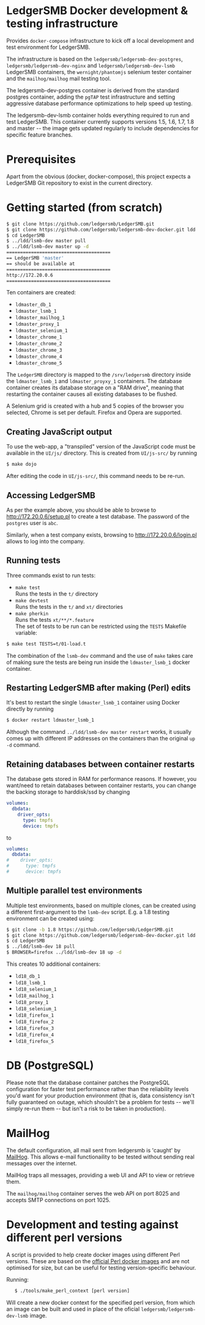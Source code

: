 # LedgerSMB Docker development & testing infrastructure

Provides `docker-compose` infrastructure to kick off a local development
and test environment for LedgerSMB.

The infrastructure is based on the `ledgersmb/ledgersmb-dev-postgres`,
`ledgersmb/ledgersmb-dev-nginx` and `ledgersmb/ledgersmb-dev-lsmb`
LedgerSMB containers, the `wernight/phantomjs`
selenium tester container and the `mailhog/mailhog` mail testing tool.

The ledgersmb-dev-postgres container is derived from the standard
postgres container, adding the `pgTAP` test infrastructure and setting
aggressive database performance optimizations to help speed up testing.

The ledgersmb-dev-lsmb container holds everything required to run and
test LedgerSMB. This container currently supports versions 1.5, 1.6, 1.7,
1.8 and master -- the image gets updated regularly to include dependencies
for specific feature branches.

# Prerequisites

Apart from the obvious (docker, docker-compose), this project expects
a LedgerSMB Git repository to exist in the current directory.

# Getting started (from scratch)

```sh
$ git clone https://github.com/ledgersmb/LedgerSMB.git
$ git clone https://github.com/ledgersmb/ledgersmb-dev-docker.git ldd
$ cd LedgerSMB
$ ../ldd/lsmb-dev master pull
$ ../ldd/lsmb-dev master up -d
======================================
== LedgerSMB 'master'
== should be available at
======================================
http://172.20.0.6
======================================
```

Ten containers are created:

* `ldmaster_db_1`
* `ldmaster_lsmb_1`
* `ldmaster_mailhog_1`
* `ldmaster_proxy_1`
* `ldmaster_selenium_1`
* `ldmaster_chrome_1`
* `ldmaster_chrome_2`
* `ldmaster_chrome_3`
* `ldmaster_chrome_4`
* `ldmaster_chrome_5`

The `LedgerSMB` directory is mapped to the `/srv/ledgersmb` directory
inside the `ldmaster_lsmb_1` and `ldmaster_proyxy_1` containers. The
database container creates its database storage on a "RAM drive",
meaning that restarting the container causes all existing databases
to be flushed.

A Selenium grid is created with a hub and 5 copies of the browser you selected,
Chrome is set per default. Firefox and Opera are supported.

## Creating JavaScript output

To use the web-app, a "transpiled" version of the JavaScript code must
be available in the `UI/js/` directory. This is created from `UI/js-src/`
by running

```bash
$ make dojo
```

After editing the code in `UI/js-src/`, this command needs to be re-run.

## Accessing LedgerSMB

As per the example above, you should be able to browse to
http://172.20.0.6/setup.pl to create a test database. The password of
the `postgres` user is `abc`.

Similarly, when a test company exists, browsing to
http://172.20.0.6/login.pl allows to log into the company.

## Running tests

Three commands exist to run tests:

* `make test`\
   Runs the tests in the `t/` directory
* `make devtest`\
   Runs the tests in the `t/` and `xt/` directories
* `make pherkin`\
  Runs the tests `xt/**/*.feature`
\
The set of tests to be run can be restricted using the `TESTS` Makefile
variable:

```bash
$ make test TESTS=t/01-load.t
```

The combination of the `lsmb-dev` command and the use of `make` takes care
of making sure the tests are being run inside the `ldmaster_lsmb_1` docker
container.

## Restarting LedgerSMB after making (Perl) edits

It's best to restart the single `ldmaster_lsmb_1` container using Docker
directly by running

```bash
$ docker restart ldmaster_lsmb_1
```

Although the command `../ldd/lsmb-dev master restart` works, it usually
comes up with different IP addresses on the containers than the original
`up -d` command.

## Retaining databases between container restarts

The database gets stored in RAM for performance reasons. If however,
you want/need to retain databases between container restarts, you can
change the backing storage to harddisk/ssd by changing

```yaml
volumes:
  dbdata:
    driver_opts:
      type: tmpfs
      device: tmpfs
```

to

```yaml
volumes:
  dbdata:
#    driver_opts:
#      type: tmpfs
#      device: tmpfs
```

## Multiple parallel test environments

Multiple test environments, based on multiple clones, can be created
using a different first-argument to the `lsmb-dev` script. E.g. a
1.8 testing environment can be created using:

```sh
$ git clone -b 1.8 https://github.com/ledgersmb/LedgerSMB.git
$ git clone https://github.com/ledgersmb/ledgersmb-dev-docker.git ldd
$ cd LedgerSMB
$ ../ldd/lsmb-dev 18 pull
$ BROWSER=firefox ../ldd/lsmb-dev 18 up -d
```
This creates 10 additional containers:
* `ld18_db_1`
* `ld18_lsmb_1`
* `ld18_selenium_1`
* `ld18_mailhog_1`
* `ld18_proxy_1`
* `ld18_selenium_1`
* `ld18_firefox_1`
* `ld18_firefox_2`
* `ld18_firefox_3`
* `ld18_firefox_4`
* `ld18_firefox_5`


# DB (PostgreSQL)

Please note that the database container patches the PostgreSQL configuration
for faster test performance rather than the reliability levels you'd want
for your production environment (that is, data consistency isn't fully
guaranteed on outage, which shouldn't be a problem for tests -- we'll simply
re-run them -- but isn't a risk to be taken in production).


# MailHog

The default configuration, all mail sent from ledgersmb is 'caught' by
[MailHog](https://github.com/mailhog/MailHog). This allows e-mail
functionaility to be tested without sending real messages over the
internet.

MailHog traps all messages, providing a web UI and API to view or retrieve
them.

The `mailhog/mailhog` container serves the web API on port 8025 and accepts
SMTP connections on port 1025.



# Development and testing against different perl versions

A script is provided to help create docker images using different Perl
versions. These are based on the
[official Perl docker images](https://hub.docker.com/_/perl/) and are not
optimised for size, but can be useful for testing version-specific
behaviour.

Running:

```sh
   $ ./tools/make_perl_context [perl version]
```

Will create a new docker context for the specified perl version, from
which an image can be built and used in place of the oficial
`ledgersmb/ledgersmb-dev-lsmb` image.
